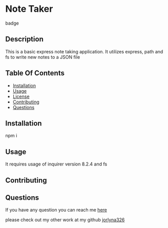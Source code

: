 # Note Taker 
  badge

## Description

This is a basic express note taking application. It utilizes express, path and fs to write new notes to a JSON file

## Table Of Contents

- [Installation](#installation)
- [Usage](#usage)
- [License](#license)
- [Contributing](#contributing)
- [Questions](#questions)


## Installation
npm i 

## Usage
It requires usage of inquirer version 8.2.4 and fs

## Contributing


## Questions

If you have any question you can reach me [here](jorlyna326@gmail.com)

please check out my other work at my github [jorlyna326](https://github.com/jorlyna326)

